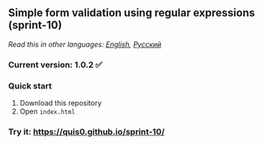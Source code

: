 ## Simple form validation using regular expressions (sprint-10)

*Read this in other languages: [English](README.md), [Русский](README.ru.md)*

### Current version: 1.0.2 :white_check_mark:

### Quick start
1.  Download this repository
2.  Open `index.html` 

### Try it: https://quis0.github.io/sprint-10/

